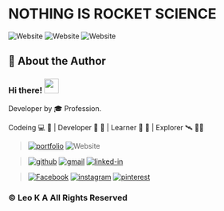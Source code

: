 # NOTHING IS ROCKET SCIENCE

<img alt="Website" src="https://img.shields.io/badge/owner-leoka-blue"> <img alt="Website" src="https://img.shields.io/badge/purpose-learning|sharing-green"> <img alt="Website" src="https://img.shields.io/badge/level-everlasting exploring-blue">

## 🚀 About the Author 
### Hi there! <img src="https://media.giphy.com/media/hvRJCLFzcasrR4ia7z/giphy.gif" width="29px">
Developer by 🎓 Profession.

Codeing :computer: :space_invader: | Developer :dart: 🦾 | Learner :telescope: :bookmark_tabs: | Explorer 🛰 👨‍🚀

> [![portfolio](https://img.shields.io/badge/Portfolio-5340ff?style=for-the-badge&logo=Google-chrome&logoColor=white)](https://leoka1993.wixsite.com/leoka) <img alt="Website" src="https://img.shields.io/website?url=https%3A%2F%2Fleoka1993.wixsite.com%2Fleoka">

> [![github](https://img.shields.io/badge/GitHub-000000?style=for-the-badge&logo=GitHub&logoColor=white)](https://github.com/LEOKA037)
[![gmail](https://img.shields.io/badge/Gmail-D14836?style=for-the-badge&logo=Gmail&logoColor=white)](mailto:leo.ka1993@gmail.com)
[![linked-in](https://img.shields.io/badge/Linked_In-0077B5?style=for-the-badge&logo=LinkedIn&logoColor=white)](http://linkedin.com/in/leoka037)

>[![Facebook](https://img.shields.io/badge/Facebook-0077B5?style=for-the-badge&logo=Facebook&logoColor=white)](https://www.facebook.com/LEO.K.A.037)
[![instagram](https://img.shields.io/badge/Instagram-E4405F?style=for-the-badge&logo=instagram&logoColor=white)](https://instagram.com/leo____037)
[![pinterest](https://img.shields.io/badge/Pinterest-E4405F?style=for-the-badge&logo=pinterest&logoColor=white)](https://in.pinterest.com/leoka1993/)

### © Leo K A All Rights Reserved

